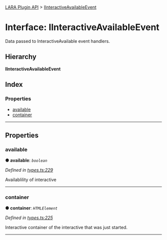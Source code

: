 [LARA Plugin API](../README.md) > [IInteractiveAvailableEvent](../interfaces/iinteractiveavailableevent.md)

# Interface: IInteractiveAvailableEvent

Data passed to InteractiveAvailable event handlers.

## Hierarchy

**IInteractiveAvailableEvent**

## Index

### Properties

* [available](iinteractiveavailableevent.md#available)
* [container](iinteractiveavailableevent.md#container)

---

## Properties

<a id="available"></a>

###  available

**● available**: *`boolean`*

*Defined in [types.ts:229](../../../lara-typescript/src/plugin-api/types.ts#L229)*

Availablility of interactive

___
<a id="container"></a>

###  container

**● container**: *`HTMLElement`*

*Defined in [types.ts:225](../../../lara-typescript/src/plugin-api/types.ts#L225)*

Interactive container of the interactive that was just started.

___

